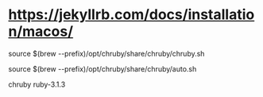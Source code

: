 # https://jekyllrb.com/docs/installation/macos/

source $(brew --prefix)/opt/chruby/share/chruby/chruby.sh

source $(brew --prefix)/opt/chruby/share/chruby/auto.sh

chruby ruby-3.1.3